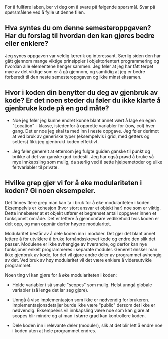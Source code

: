 For å fullføre laben, ber vi deg om å svare på følgende spørsmål. Svar på spørsmålene ved å fylle ut denne filen.

## Hva syntes du om denne semesteroppgaven? Har du forslag til hvordan den kan gjøres bedre eller enklere?

<!-- ditt svar her -->

Jeg synes oppgaven var veldig lærerik og interessant. Særlig siden den har gått gjennom mange viktige prinsippier i objektorientert programmering og hvordan alle elementene henger sammen. Jeg føler at jeg har fått terpet mye av det viktige som er å gå gjennom, og samtidig at jeg er bedre forberedt til den neste semesteroppgaven og ikke minst eksamen.

## Hvor i koden din benytter du deg av gjenbruk av kode? Er det noen steder du føler du ikke klarte å gjenbruke kode på en god måte?

<!-- ditt svar her -->

* Noe jeg føler jeg kunne endret kunne blant annet vært å lage en egen "Location" - klasse, istedenfor å opprette variabler for (row, col) hver gang. Det er noe jeg skal ta med inn i neste oppgave. Jeg føler derimot at ved bruk av generiske typer (eksempelvis i grid, med getters og setters) fikk jeg gjenbrukt koden effektivt.

* Jeg føler generelt at ettersom jeg fulgte guiden ganske til punkt og brikke at det var ganske god kodestil. Jeg har også prøvd å bruke så mye innkapsling som mulig, da særlig ved å sette hjelpemetoder og ulike feltvariabler til private.



## Hvilke grep gjør vi for å øke modulariteten i koden? Gi noen eksempeler.

<!-- ditt svar her  -->

Det finnes flere grep man kan ta i bruk for å øke modulariteten i koden. Eksempelvis er kohesjon (hvor stort ansvar et objekt har) noe som er viktig. Dette innebærer at et objekt utfører et begrenset antall oppgaver innen et funksjonelt område. Det er lettere å gjennomføre vedlikehold hvis koden er delt opp, og man oppnår derfor høyere modularitet.

Modularitet består av å dele koden inn i moduler. Det gjør det blant annet lettere å for utviklere å bruke forhåndsskrevet kode og endre den slik det passer. Modulene er ikke avhengige av hverandre, og derfor kan nye funksjoner enkelt programmeres i separate moduler. Generelt ønsker man ikke gjenbruk av kode, for det vil gjøre andre deler av programmet avhengig av det. Ved bruk av høy modularitet vil det være enklere å videreutvikle programmet.


Noen ting vi kan gjøre for å øke modulariteten i koden:
* Holde variabler i så smale "scopes" som mulig. Helst unngå globale variabler (så lenge det lar seg gjøre).

* Unngå å vise implementasjon som ikke er nødvendig for brukeren. Implementasjonsdetaljer burde ikke være "public" dersom det ikke er nødvendig. Eksempelvis vil innkapsling være noe som kan gjøre at scopes blir mindre og at man i større grad kan kontrollere koden.


* Dele koden inn i relevante deler (moduler), slik at det blir lett å endre noe i koden uten at hele programmet endres.





